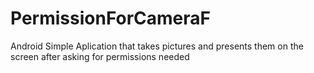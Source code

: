 # PermissionForCameraF
Android
Simple Aplication that takes pictures and presents them on the screen after asking for permissions needed
